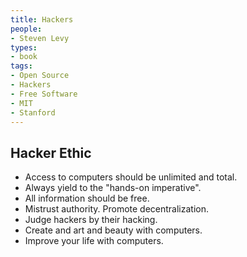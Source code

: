 ```yaml
---
title: Hackers
people:
- Steven Levy
types:
- book
tags:
- Open Source
- Hackers
- Free Software
- MIT
- Stanford
---
```


## Hacker Ethic

- Access to computers should be unlimited and total.
- Always yield to the "hands-on imperative".
- All information should be free.
- Mistrust authority.  Promote decentralization.
- Judge hackers by their hacking.
- Create and art and beauty with computers.
- Improve your life with computers.
